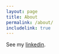 ```yaml
---
layout: page
title: About
permalink: /about/
includelink: true
---
```


See my [linkedin](https://www.linkedin.com/in/dinh-luong-ta-8157a9140/).
